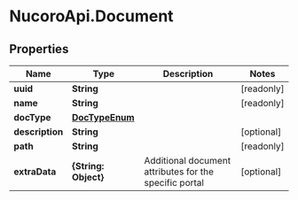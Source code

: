 # NucoroApi.Document

## Properties

Name | Type | Description | Notes
------------ | ------------- | ------------- | -------------
**uuid** | **String** |  | [readonly] 
**name** | **String** |  | [readonly] 
**docType** | [**DocTypeEnum**](DocTypeEnum.md) |  | 
**description** | **String** |  | [optional] 
**path** | **String** |  | [readonly] 
**extraData** | **{String: Object}** | Additional document attributes for the specific portal | [optional] 



